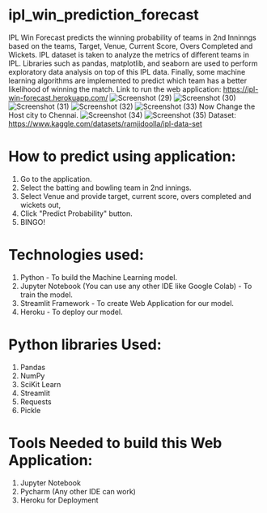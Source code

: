 # ipl_win_prediction_forecast
IPL Win Forecast predicts the winning probability of teams in 2nd Inninngs based on the teams, Target, Venue, Current Score, Overs Completed and Wickets.
IPL dataset is taken to analyze the metrics of different teams in IPL. Libraries such as pandas, matplotlib, and seaborn are used to perform exploratory data analysis on top of this IPL data. Finally, some machine learning algorithms are implemented to predict which team has a better likelihood of winning the match.
Link to run the web application: https://ipl-win-forecast.herokuapp.com/
![Screenshot (29)](https://user-images.githubusercontent.com/67437394/190851037-a996eb4c-2d50-4dc8-92c8-d0dc83681485.png)
![Screenshot (30)](https://user-images.githubusercontent.com/67437394/190851039-3a0c6a2f-1186-456f-b5ba-ab63c3fb7aad.png)
![Screenshot (31)](https://user-images.githubusercontent.com/67437394/190851040-eed7f35e-27bf-4733-85d9-7860f7235a41.png)
![Screenshot (32)](https://user-images.githubusercontent.com/67437394/190851042-5ee04d9b-e67a-4801-b493-f9ca463ab3db.png)
![Screenshot (33)](https://user-images.githubusercontent.com/67437394/190851043-5508b04d-914c-4ad3-83b9-a8e2ad590335.png)
Now Change the Host city to Chennai.
![Screenshot (34)](https://user-images.githubusercontent.com/67437394/190851044-a5af03ec-3488-4e6f-a0c2-c0860926c054.png)
![Screenshot (35)](https://user-images.githubusercontent.com/67437394/190851045-5760f8f4-d955-4e93-b43b-350291836599.png)
Dataset: https://www.kaggle.com/datasets/ramjidoolla/ipl-data-set

# How to predict using application:
1. Go to the application.
2. Select the batting and bowling team in 2nd innings.
3. Select Venue and provide target, current score, overs completed and wickets out,
4. Click "Predict Probability" button.
5. BINGO!

# Technologies used:

1. Python - To build the Machine Learning model.
2. Jupyter Notebook (You can use any other IDE like Google Colab) - To train the model.
3. Streamlit Framework - To create Web Application for our model.
4. Heroku - To deploy our model.
 
# Python libraries Used:

1. Pandas
2. NumPy
3. SciKit Learn
4. Streamlit
5. Requests
6. Pickle

# Tools Needed to build this Web Application:

1. Jupyter Notebook
2. Pycharm (Any other IDE can work)
3. Heroku for Deployment
